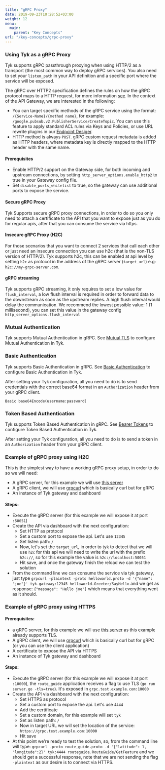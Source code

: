 ```yaml
---
title: "gRPC Proxy"
date: 2019-09-23T10:28:52+03:00
weight: 12
menu:
  main:
    parent: "Key Concepts"
url: "/key-concepts/grpc-proxy"
---
```


### Using Tyk as a gRPC Proxy

Tyk supports gRPC passthrough proxying when using HTTP/2 as a transport (the most common way to deploy gRPC services).
You also need to set your `listen_path` in your API definition and a specific port where the service will be exposed.

The gRPC over HTTP2 specification defines the rules on how the gRPC protocol maps to a HTTP request, for more information [see](https://github.com/grpc/grpc/blob/master/doc/PROTOCOL-HTTP2.md). In the context of the API Gateway, we are interested in the following:

- You can target specific methods of the gRPC service using the format: `/{Service-Name}/{method name}`, for example: `/google.pubsub.v2.PublisherService/CreateTopic`. You can use this feature to apply standard ACL rules via Keys and Policies, or use URL rewrite plugins in our [Endpoint Desiger](/docs/transform-traffic/url-rewriting/#a-name-url-rewrite-with-endpoint-designer-a-rewrite-a-url-with-the-endpoint-designer). 
- HTTP method is always `POST`.
gRPC custom request metadata is added as HTTP headers, where metadata key is directly mapped to the HTTP header with the same name. 

#### Prerequisites
- Enable  HTTP/2 support on the Gateway side, for both incoming and upstream connections, by setting `http_server_options.enable_http2` to true in your Gateway config file.
- Set `disable_ports_whitelist` to true, so the gateway can use additional ports to expose the service.

#### Secure gRPC Proxy
Tyk Supports secure gRPC proxy connections, in order to do so you only need to attach a certificate to the API that you want to expose just as you do for regular apis, after that you can consume the service via https.

#### Insecure gRPC Proxy (H2C)
For those scenarios that you want to connect 2 services that call each other or just need an insecure connection you can use h2c (that is the non-TLS version of HTTP/2). Tyk supports h2c, this can be enabled at api level by setting `h2c` as protocol in the address of the gRPC server (`target_url`) e.g: `h2c://my-grpc-server.com`.

#### gRPC streaming
Tyk supports gRPC streaming, it only requires to set a low value for `flush_interval`, a low flush interval is required in order to forward data to the downstream as soon as the upstream replies. A high flush interval would delay the communication. We recommend the lowest possible value: 1 (1 millisecond), you can set this value in the gateway config `http_server_options.flush_interval`

### Mutual Authentication
Tyk supports Mutual Authentication in gRPC. See [Mutual TLS](/docs/basic-config-and-security/security/tls-and-ssl/mutual-tls/) to configure Mutual Authentication in Tyk. 

### Basic Authentication
Tyk supports Basic Authentication in gRPC. See [Basic Authentication](/docs/basic-config-and-security/security/authentication-authorization/basic-auth/) to configure Basic Authentication in Tyk. 

After setting your Tyk configuration, all you need to do is to send credentials with the correct base64 format in an `Authorization` header from your gRPC client. 

`Basic base64Encode(username:password)`

### Token Based Authentication
Tyk supports Token Based Authentication in gRPC. See [Bearer Tokens](/docs/basic-config-and-security/security/authentication-authorization/bearer-tokens/) to configure Token Based Authentication in Tyk. 

After setting your Tyk configuration, all you need to do is to send a token in an `Authorization` header from your gRPC client.

### Example of gRPC proxy using H2C
This is the simplest way to have a working gRPC proxy setup, in order to do so we will need:

* A gRPC server, for this example we will use [this server](https://github.com/grpc/grpc-go/tree/master/examples/helloworld)
* A gRPC client, we will use [grpcurl](https://github.com/fullstorydev/grpcurl) which is basically curl but for gRPC
* An instance of Tyk gateway and dashboard

#### Steps:
* Execute the gRPC server (for this example we will expose it at port `:50051`)
* Create the API via dashboard with the next configuration:
    * Set HTTP as protocol
    * Set a custom port to expose the api. Let's use `12345`
    * Set listen path: `/`
    * Now, let's set the `target_url`, in order to tyk to detect that we will use `h2c` for this api we will need to write the url with the prefix `h2c://`, so for this example the value is `h2c://localhost:50051`
    * Hit save, and once the gateway finish the reload we can test the solution
* From the command line we can consume the service via tyk gateway, just type `grpcurl -plaintext -proto helloworld.proto -d '{"name": "joe"}' tyk-gateway:12345 helloworld.Greeter/SayHello` and we get as response: `{"message": "Hello joe"}` which means that everything went as it should.

### Example of gRPC proxy using HTTPS

#### Prerequisites:
* a gRPC server, for this example we will use [this server](https://github.com/grpc/grpc-go/tree/master/examples/route_guide) as this example already supports TLS.
* A gRPC client, we will use [grpcurl](https://github.com/fullstorydev/grpcurl) which is basically curl but for gRPC (or you can use the client application)
* A certificate to expose the API via HTTPS
* An instance of Tyk gateway and dashboard

#### Steps:
* Execute the gRPC server (for this example we will expose it at port `:10000`), the `route_guide` application receives a flag to use TLS (`go run server.go -tls=true`). It's exposed in `grpc.test.example.com:10000`
* Create the API via dashboard with the next configuration:
    * Set HTTPS as protocol
    * Set a custom port to expose the api. Let's use `4444`
    * Add the certificate 
    * Set a custom domain, for this example will set `tyk`
    * Set as listen path: `/`
    * Now in target URL we will set the location of the service: `https://grpc.test.example.com:10000`
    * Hit save
* At this point we're ready to test the solution, so, from the command line will type: `grpcurl -proto route_guide.proto -d '{"latitude": 1, "longitude":2}' tyk:4444 routeguide.RouteGuide/GetFeature` and we should get a successful response, note that we are not sending the flag `-plaintext` as our desire is to connect via HTTPS.
